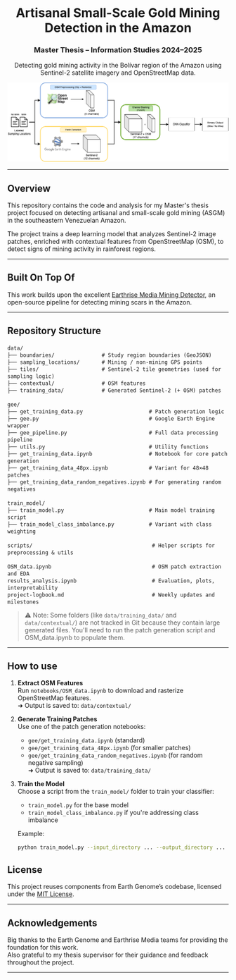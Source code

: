 <h1 align="center">Artisanal Small-Scale Gold Mining Detection in the Amazon</h1>
<h3 align="center">Master Thesis – Information Studies 2024–2025</h3>

<p align="center">
  Detecting gold mining activity in the Bolívar region of the Amazon using Sentinel-2 satellite imagery and OpenStreetMap data.
</p>

<p align="center">
  <img src="pipeline.png" alt="Pipeline Overview" width="800"/>
</p>

---

## Overview

This repository contains the code and analysis for my Master's thesis project focused on detecting artisanal and small-scale gold mining (ASGM) in the southeastern Venezuelan Amazon.

The project trains a deep learning model that analyzes Sentinel-2 image patches, enriched with contextual features from OpenStreetMap (OSM), to detect signs of mining activity in rainforest regions.

---

## Built On Top Of

This work builds upon the excellent [Earthrise Media Mining Detector](https://github.com/earthrise-media/mining-detector), an open-source pipeline for detecting mining scars in the Amazon.

---

## Repository Structure
```
data/
├── boundaries/               # Study region boundaries (GeoJSON)
├── sampling_locations/       # Mining / non-mining GPS points
├── tiles/                    # Sentinel-2 tile geometries (used for sampling logic)
├── contextual/               # OSM features
├── training_data/            # Generated Sentinel-2 (+ OSM) patches

gee/
├── get_training_data.py                     # Patch generation logic
├── gee.py                                   # Google Earth Engine wrapper
├── gee_pipeline.py                          # Full data processing pipeline
├── utils.py                                 # Utility functions
├── get_training_data.ipynb                  # Notebook for core patch generation
├── get_training_data_48px.ipynb             # Variant for 48×48 patches
├── get_training_data_random_negatives.ipynb # For generating random negatives

train_model/
├── train_model.py                           # Main model training script
├── train_model_class_imbalance.py           # Variant with class weighting

scripts/                                      # Helper scripts for preprocessing & utils

OSM_data.ipynb                                # OSM patch extraction and EDA
results_analysis.ipynb                        # Evaluation, plots, interpretability
project-logbook.md                            # Weekly updates and milestones
```

> ⚠️ Note: Some folders (like `data/training_data/` and `data/contextual/`) are not tracked in Git because they contain large generated files. You'll need to run the patch generation script and OSM_data.ipynb to populate them.

---

## How to use
1. **Extract OSM Features**  
   Run `notebooks/OSM_data.ipynb` to download and rasterize OpenStreetMap features.  
   ➜ Output is saved to: `data/contextual/`

2. **Generate Training Patches**  
   Use one of the patch generation notebooks:  
   - `gee/get_training_data.ipynb` (standard)
   - `gee/get_training_data_48px.ipynb` (for smaller patches)
   - `gee/get_training_data_random_negatives.ipynb` (for random negative sampling)  
   ➜ Output is saved to: `data/training_data/`

3. **Train the Model**  
   Choose a script from the `train_model/` folder to train your classifier:  
   - `train_model.py` for the base model  
   - `train_model_class_imbalance.py` if you're addressing class imbalance  

    Example:  
   ```bash
   python train_model.py --input_directory ... --output_directory ... --experiment_name ...
   ```

## License

This project reuses components from Earth Genome’s codebase, licensed under the [MIT License](https://github.com/earthrise-media/mining-detector/blob/main/LICENSE).

---

## Acknowledgements

Big thanks to the Earth Genome and Earthrise Media teams for providing the foundation for this work.  
Also grateful to my thesis supervisor for their guidance and feedback throughout the project.

---